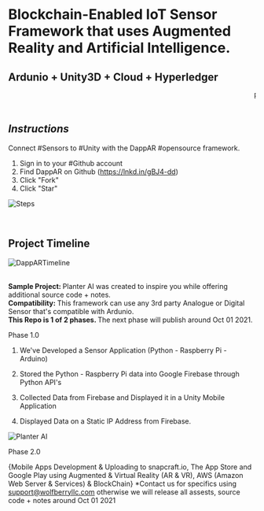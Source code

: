 

<h1> Blockchain-Enabled IoT Sensor Framework that uses Augmented Reality and Artificial Intelligence. </h1>
<h2> Ardunio + Unity3D + Cloud + Hyperledger </h2>
<marquee behavior="scroll" direction="left">Readme Under Construction</marquee>
<br>
<br>
<h2><i> Instructions </i></h2>

Connect #Sensors to #Unity with the DappAR #opensource framework.

1. Sign in to your #Github account
2. Find DappAR on Github (https://lnkd.in/gBJ4-dd)
3. Click "Fork"
4. Click "Star"


![Steps](https://user-images.githubusercontent.com/53659320/127798789-99eb8d2b-dba0-465c-8c16-bd34c2773a51.png)


<br>
<h2> Project Timeline </h2>



![DappARTimeline](https://user-images.githubusercontent.com/53659320/127799556-c8d8adce-a93a-4451-9fe0-9d41570496d4.png)



<br>
<b> Sample Project: </b> Planter AI was created to inspire you while offering additional source code + notes. <br>
<b> Compatibility: </b> This framework can use any 3rd party Analogue or Digital Sensor that's compatible with Ardunio. <br>
<b>This Repo is 1 of 2 phases. </b> The next phase will publish around Oct 01 2021.


Phase 1.0

1. We've Developed a Sensor Application (Python - Raspberry Pi - Arduino)

2. Stored the Python - Raspberry Pi data into Google Firebase through Python API's

3. Collected Data from Firebase and Displayed it in a Unity Mobile Application

4. Displayed Data on a Static IP Address from Firebase. 



![Planter AI](https://user-images.githubusercontent.com/84645766/125811474-1023654b-80fd-4156-818d-781ae6b9e2f1.png)




Phase 2.0

{Mobile Apps Development & Uploading to snapcraft.io, The App Store and Google Play using Augmented & Virtual Reality (AR & VR), AWS (Amazon Web Server & Services) & BlockChain} *Contact us for specifics using support@wolfberryllc.com otherwise we will release all assests, source code + notes around Oct 01 2021



